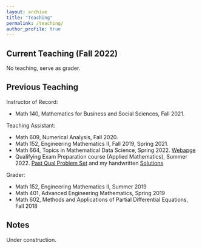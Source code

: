```yaml
---
layout: archive
title: "Teaching"
permalink: /teaching/
author_profile: true
---
```


## Current Teaching (Fall 2022) ##
No teaching, serve as grader.

## Previous Teaching ##

Instructor of Record:
* Math 140, Mathematics for Business and Social Sciences, Fall 2021.

Teaching Assistant:
* Math 609,  Numerical Analysis, Fall 2020. 
* Math 152, Engineering Mathematics II, Fall 2019, Spring 2021.
* Math 664, Topics in Mathematical Data Science, Spring 2022. [Webapge](S2022_DS664.md)
* Qualifying Exam Preparation course (Applied Mathematics), Summer 2022. [Past Qual Problem Set](https://www.math.tamu.edu/graduate/phd/quals.html) and my handwritten [Solutions](https://github.com/liaochunyang/liaochunyang.github.io/tree/gh-pages/_teaching/Applied_Qual)

Grader:
* Math 152, Engineering Mathematics II, Summer 2019
* Math 401, Advanced Engineering Mathematics, Spring 2019
* Math 602, Methods and Applications of Partial Differential Equations, Fall 2018

## Notes ##

Under construction.
